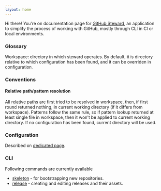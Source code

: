 ```yaml
---
layout: home
---
```


Hi there! You're on documentation page for [GitHub Steward](), an 
application to simplify the process of working with GitHub, mostly 
through CLI in CI or local environments.

### Glossary

Workspace: directory in which steward operates. By default, it is 
directory relative to which configuration has been found, and it can be
overriden in configuration.

### Conventions

#### Relative path/pattern resolution

All relative paths are first tried to be resolved in workspace, then,
if first round returned nothing, in current working directory (if it 
differs from workspace). Patterns follow the same rule, so if pattern 
lookup returned at least single file in workspace, then it won't be 
applied to current working directory. If no configuration has been 
found, current directory will be used.

### Configuration

Described on [dedicated page](configuration).

### CLI

Following commands are currently available

- [skeleton]() - for bootstrapping new repositories.
- [release]() - creating and editing releases and their assets.
